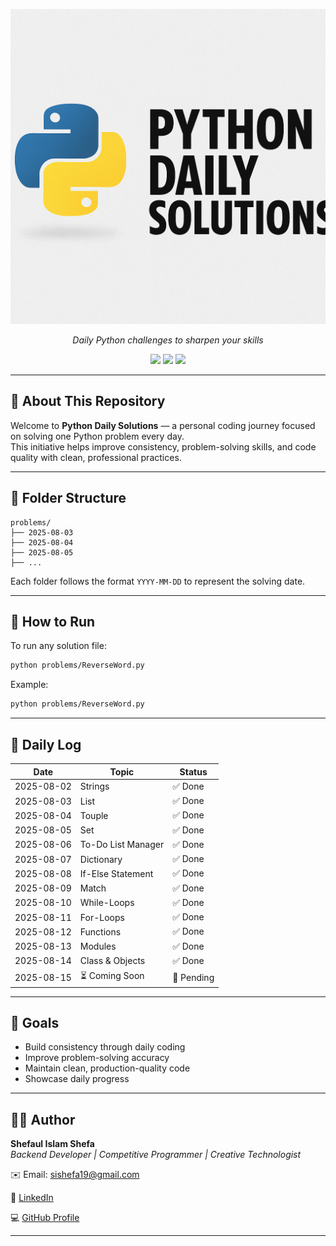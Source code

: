 <p align="center">
  <img src="assets/banner.png" alt="Python Daily Solutions">
</p>

<p align="center"><i>Daily Python challenges to sharpen your skills</i></p>

<p align="center">
  <img src="https://img.shields.io/badge/Python-3.10-blue?logo=python">
  <img src="https://img.shields.io/badge/Daily%20Commit-Active-brightgreen">
  <img src="https://img.shields.io/badge/Made%20with-%E2%9D%A4%EF%B8%8F%20by%20Shefaul-blue">
</p>

---

## 🧠 About This Repository

Welcome to **Python Daily Solutions** — a personal coding journey focused on solving one Python problem every day.  
This initiative helps improve consistency, problem-solving skills, and code quality with clean, professional practices.

---

## 📁 Folder Structure

```
problems/
├── 2025-08-03
├── 2025-08-04
├── 2025-08-05
├── ...
```

Each folder follows the format `YYYY-MM-DD` to represent the solving date.

---

## 🚀 How to Run

To run any solution file:

```bash
python problems/ReverseWord.py
```

Example:

```bash
python problems/ReverseWord.py
```

---

## 📅 Daily Log

| Date       | Topic                  | Status     |
|------------|------------------------|------------|
| 2025-08-02 | Strings                | ✅ Done    |
| 2025-08-03 | List                   | ✅ Done    |
| 2025-08-04 | Touple                 | ✅ Done    |
| 2025-08-05 | Set                    | ✅ Done    |
| 2025-08-06 | To-Do List Manager     | ✅ Done    |
| 2025-08-07 | Dictionary             | ✅ Done    |
| 2025-08-08 | If-Else Statement      | ✅ Done    |
| 2025-08-09 | Match                  | ✅ Done    |
| 2025-08-10 | While-Loops            | ✅ Done    |
| 2025-08-11 | For-Loops              | ✅ Done    |
| 2025-08-12 | Functions               | ✅ Done    |
| 2025-08-13 | Modules               | ✅ Done    |
| 2025-08-14 | Class & Objects            | ✅ Done    |
| 2025-08-15 | ⏳ Coming Soon         | 🔄 Pending |

---

## 🎯 Goals

- Build consistency through daily coding  
- Improve problem-solving accuracy  
- Maintain clean, production-quality code  
- Showcase daily progress

---

## 🙋‍♂️ Author

**Shefaul Islam Shefa**  
_Backend Developer | Competitive Programmer | Creative Technologist_

✉️ Email: [sishefa19@gmail.com](mailto:sishefa19@gmail.com)

🔗 [LinkedIn](https://www.linkedin.com/in/sishefa19/)

💻 [GitHub Profile](https://github.com/shefa19)

---
